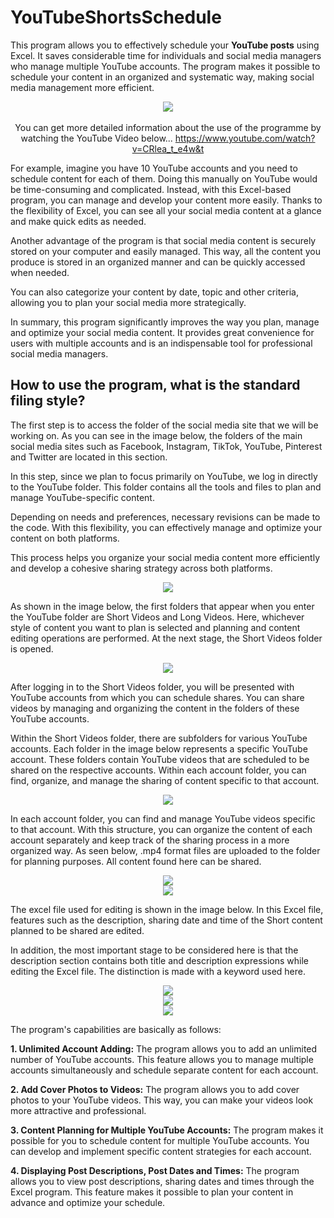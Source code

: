 # YouTubeShortsSchedule

This program allows you to effectively schedule your **YouTube posts** using Excel. It saves considerable time for individuals and social media managers who manage multiple YouTube accounts. The program makes it possible to schedule your content in an organized and systematic way, making social media management more efficient.


<div align="center">
  <img src="https://github.com/KrmKaplann/YouTubeShortsSchedule/assets/172985380/7ecec932-2733-4728-b87d-80ee817efeff">
</div>


<div align="center">
  <br>
  You can get more detailed information about the use of the programme by watching the YouTube Video below...
  <a href="https://www.youtube.com/watch?v=CRlea_t_e4w&t">https://www.youtube.com/watch?v=CRlea_t_e4w&t</a>
  <br>
</div>


For example, imagine you have 10 YouTube accounts and you need to schedule content for each of them. Doing this manually on YouTube would be time-consuming and complicated. Instead, with this Excel-based program, you can manage and develop your content more easily. Thanks to the flexibility of Excel, you can see all your social media content at a glance and make quick edits as needed.

Another advantage of the program is that social media content is securely stored on your computer and easily managed. This way, all the content you produce is stored in an organized manner and can be quickly accessed when needed. 

You can also categorize your content by date, topic and other criteria, allowing you to plan your social media more strategically.

In summary, this program significantly improves the way you plan, manage and optimize your social media content. It provides great convenience for users with multiple accounts and is an indispensable tool for professional social media managers.

## How to use the program, what is the standard filing style?

The first step is to access the folder of the social media site that we will be working on. As you can see in the image below, the folders of the main social media sites such as Facebook, Instagram, TikTok, YouTube, Pinterest and Twitter are located in this section.

In this step, since we plan to focus primarily on YouTube, we log in directly to the YouTube folder. This folder contains all the tools and files to plan and manage YouTube-specific content.

Depending on needs and preferences, necessary revisions can be made to the code. With this flexibility, you can effectively manage and optimize your content on both platforms.

This process helps you organize your social media content more efficiently and develop a cohesive sharing strategy across both platforms.

<div align="center">
  <img src="https://github.com/KrmKaplann/YouTubeShortsSchedule/assets/172985380/5c6f4588-9f6b-4427-b5cd-00c1f285498d">
</div>

As shown in the image below, the first folders that appear when you enter the YouTube folder are Short Videos and Long Videos. Here, whichever style of content you want to plan is selected and planning and content editing operations are performed. At the next stage, the Short Videos folder is opened.

<div align="center">
  <img src="https://github.com/KrmKaplann/YouTubeShortsSchedule/assets/172985380/6c90a13a-c096-4a0a-8cb0-93d5ddb6bae2">
</div>


After logging in to the Short Videos folder, you will be presented with YouTube accounts from which you can schedule shares. You can share videos by managing and organizing the content in the folders of these YouTube accounts.

Within the Short Videos folder, there are subfolders for various YouTube accounts. Each folder in the image below represents a specific YouTube account. These folders contain YouTube videos that are scheduled to be shared on the respective accounts. Within each account folder, you can find, organize, and manage the sharing of content specific to that account.

<div align="center">
  <img src="https://github.com/KrmKaplann/YouTubeShortsSchedule/assets/172985380/7f5d3b32-1f1e-4e8b-bb05-d3d34320cb48">
</div>

In each account folder, you can find and manage YouTube videos specific to that account. With this structure, you can organize the content of each account separately and keep track of the sharing process in a more organized way. As seen below, .mp4 format files are uploaded to the folder for planning purposes. All content found here can be shared. 

<div align="center">
  <img src="https://github.com/KrmKaplann/YouTubeShortsSchedule/assets/172985380/233dc27f-cdf2-46d0-a47d-f21383ab326c">
</div>

<div align="center">
  <img src="https://github.com/KrmKaplann/YouTubeShortsSchedule/assets/172985380/79eea84e-096d-42e3-9255-8a6742f537d7">
</div>

The excel file used for editing is shown in the image below. In this Excel file, features such as the description, sharing date and time of the Short content planned to be shared are edited.

In addition, the most important stage to be considered here is that the description section contains both title and description expressions while editing the Excel file. The distinction is made with a keyword used here.


<div align="center">
  <img src="https://github.com/KrmKaplann/YouTubeShortsSchedule/assets/172985380/2718efa0-977b-45b3-9961-075f472e83ab">
</div>

<div align="center">
  <img src="https://github.com/KrmKaplann/YouTubeShortsSchedule/assets/172985380/ce960efd-b98e-44f0-a75c-94c4396bb97a">
</div>

<div align="center">
  <img src="https://github.com/KrmKaplann/YouTubeShortsSchedule/assets/172985380/45ec07e3-2f1e-4c55-ba5a-91bea63eedcf">
</div>

The program's capabilities are basically as follows:

**1. Unlimited Account Adding:** The program allows you to add an unlimited number of YouTube accounts. This feature allows you to manage multiple accounts simultaneously and schedule separate content for each account.<br>

**2. Add Cover Photos to Videos:** The program allows you to add cover photos to your YouTube videos. This way, you can make your videos look more attractive and professional.<br>

**3. Content Planning for Multiple YouTube Accounts:** The program makes it possible for you to schedule content for multiple YouTube accounts. You can develop and implement specific content strategies for each account.<br>

**4. Displaying Post Descriptions, Post Dates and Times:** The program allows you to view post descriptions, sharing dates and times through the Excel program. This feature makes it possible to plan your content in advance and optimize your schedule.<br>



